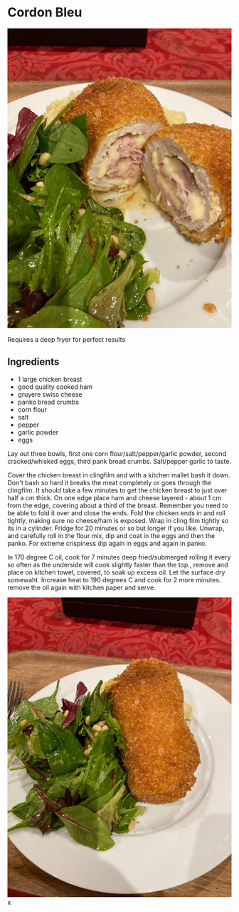 # Cordon Bleu

![cordon-bleu](images/cordon-bleu-1.jpeg)

Requires a deep fryer for perfect results

## Ingredients

* 1 large chicken breast
* good quality cooked ham
* gruyere swiss cheese
* panko bread crumbs
* corn flour
* salt
* pepper
* garlic powder
* eggs


Lay out three bowls, first one corn flour/salt/pepper/garlic powder, second cracked/whisked eggs, third pank bread crumbs. Salt/pepper garlic to taste.

Cover the chicken breast in clingfilm and with a kitchen mallet bash it down. Don't bash so hard it breaks the meat completely or goes through the clingfilm. It should take a few minutes to get the chicken breast to just over half a cm thick.
On one edge place ham and cheese layered - about 1 cm from the edge, covering about a third of the breast. Remember you need to be able to fold it over and close the ends. Fold the chicken ends in and roll tightly, making sure no cheese/ham is exposed. Wrap in cling film tightly so its in a cylinder. Fridge for 20 minutes or so but longer if you like.
Unwrap, and carefully roll in the flour mix, dip and coat in the eggs and then the panko. For extreme crispiness dip again in eggs and again in panko.

In 170 degree C oil, cook for 7 minutes deep fried/submerged rolling it every so often as the underside will cook slightly faster than the top., remove and place on kitchen towel, covered, to soak up excess oil. Let the surface dry somewaht.
Increase heat to 190 degrees C and cook for 2 more minutes.
remove the oil again with kitchen paper and serve.

![cordon-bleu](images/cordon-bleu-2.jpeg)x